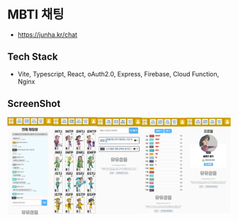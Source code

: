 # MBTI 채팅

- https://junha.kr/chat

## Tech Stack
- Vite, Typescript, React, oAuth2.0, Express, Firebase, Cloud Function, Nginx

## ScreenShot
![0](./docs/1.jpeg)
